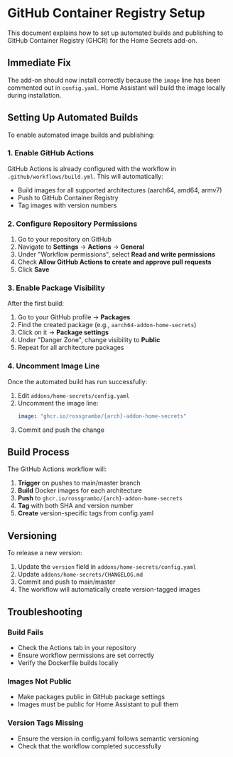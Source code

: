 # GitHub Container Registry Setup

This document explains how to set up automated builds and publishing to GitHub Container Registry (GHCR) for the Home Secrets add-on.

## Immediate Fix

The add-on should now install correctly because the `image` line has been commented out in `config.yaml`. Home Assistant will build the image locally during installation.

## Setting Up Automated Builds

To enable automated image builds and publishing:

### 1. Enable GitHub Actions

GitHub Actions is already configured with the workflow in `.github/workflows/build.yml`. This will automatically:
- Build images for all supported architectures (aarch64, amd64, armv7)
- Push to GitHub Container Registry
- Tag images with version numbers

### 2. Configure Repository Permissions

1. Go to your repository on GitHub
2. Navigate to **Settings** → **Actions** → **General**
3. Under "Workflow permissions", select **Read and write permissions**
4. Check **Allow GitHub Actions to create and approve pull requests**
5. Click **Save**

### 3. Enable Package Visibility

After the first build:
1. Go to your GitHub profile → **Packages**
2. Find the created package (e.g., `aarch64-addon-home-secrets`)
3. Click on it → **Package settings**
4. Under "Danger Zone", change visibility to **Public**
5. Repeat for all architecture packages

### 4. Uncomment Image Line

Once the automated build has run successfully:
1. Edit `addons/home-secrets/config.yaml`
2. Uncomment the image line:
   ```yaml
   image: "ghcr.io/rossgrambo/{arch}-addon-home-secrets"
   ```
3. Commit and push the change

## Build Process

The GitHub Actions workflow will:

1. **Trigger** on pushes to main/master branch
2. **Build** Docker images for each architecture
3. **Push** to `ghcr.io/rossgrambo/{arch}-addon-home-secrets`
4. **Tag** with both SHA and version number
5. **Create** version-specific tags from config.yaml

## Versioning

To release a new version:
1. Update the `version` field in `addons/home-secrets/config.yaml`
2. Update `addons/home-secrets/CHANGELOG.md`
3. Commit and push to main/master
4. The workflow will automatically create version-tagged images

## Troubleshooting

### Build Fails
- Check the Actions tab in your repository
- Ensure workflow permissions are set correctly
- Verify the Dockerfile builds locally

### Images Not Public
- Make packages public in GitHub package settings
- Images must be public for Home Assistant to pull them

### Version Tags Missing
- Ensure the version in config.yaml follows semantic versioning
- Check that the workflow completed successfully